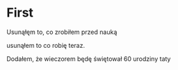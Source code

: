 # First

Usunąłęm to, co zrobiłem przed nauką


usunąłem to co robię teraz.

Dodałem, że wieczorem będę świętował 60 urodziny taty
